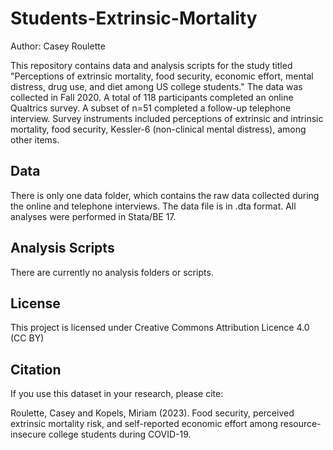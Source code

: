 # Students-Extrinsic-Mortality
Author: Casey Roulette

This repository contains data and analysis scripts for the study titled "Perceptions of extrinsic mortality, food security, economic effort, mental distress, drug use, and diet among US college students." The data was collected in Fall 2020. A total of 118 participants completed an online Qualtrics survey. A subset of n=51 completed a follow-up telephone interview. Survey instruments included perceptions of extrinsic and intrinsic mortality, food security, Kessler-6 (non-clinical mental distress), among other items.

## Data
There is only one data folder, which contains the raw data collected during the online and telephone interviews. The data file is in .dta format. All analyses were performed in Stata/BE 17.

## Analysis Scripts
There are currently no analysis folders or scripts.

## License
This project is licensed under Creative Commons Attribution Licence 4.0 (CC BY) 

## Citation
If you use this dataset in your research, please cite:

Roulette, Casey and Kopels, Miriam (2023). Food security, perceived extrinsic mortality risk, and self-reported economic effort among resource-insecure college students during COVID-19. 
